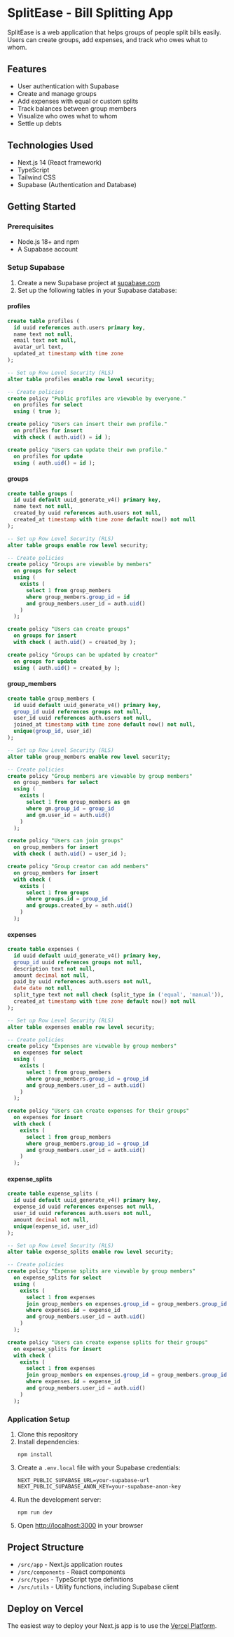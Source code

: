 # SplitEase - Bill Splitting App

SplitEase is a web application that helps groups of people split bills easily. Users can create groups, add expenses, and track who owes what to whom.

## Features

- User authentication with Supabase
- Create and manage groups
- Add expenses with equal or custom splits
- Track balances between group members
- Visualize who owes what to whom
- Settle up debts

## Technologies Used

- Next.js 14 (React framework)
- TypeScript
- Tailwind CSS
- Supabase (Authentication and Database)

## Getting Started

### Prerequisites

- Node.js 18+ and npm
- A Supabase account

### Setup Supabase

1. Create a new Supabase project at [supabase.com](https://supabase.com)
2. Set up the following tables in your Supabase database:

#### profiles

```sql
create table profiles (
  id uuid references auth.users primary key,
  name text not null,
  email text not null,
  avatar_url text,
  updated_at timestamp with time zone
);

-- Set up Row Level Security (RLS)
alter table profiles enable row level security;

-- Create policies
create policy "Public profiles are viewable by everyone."
  on profiles for select
  using ( true );

create policy "Users can insert their own profile."
  on profiles for insert
  with check ( auth.uid() = id );

create policy "Users can update their own profile."
  on profiles for update
  using ( auth.uid() = id );
```

#### groups

```sql
create table groups (
  id uuid default uuid_generate_v4() primary key,
  name text not null,
  created_by uuid references auth.users not null,
  created_at timestamp with time zone default now() not null
);

-- Set up Row Level Security (RLS)
alter table groups enable row level security;

-- Create policies
create policy "Groups are viewable by members"
  on groups for select
  using (
    exists (
      select 1 from group_members
      where group_members.group_id = id
      and group_members.user_id = auth.uid()
    )
  );

create policy "Users can create groups"
  on groups for insert
  with check ( auth.uid() = created_by );

create policy "Groups can be updated by creator"
  on groups for update
  using ( auth.uid() = created_by );
```

#### group_members

```sql
create table group_members (
  id uuid default uuid_generate_v4() primary key,
  group_id uuid references groups not null,
  user_id uuid references auth.users not null,
  joined_at timestamp with time zone default now() not null,
  unique(group_id, user_id)
);

-- Set up Row Level Security (RLS)
alter table group_members enable row level security;

-- Create policies
create policy "Group members are viewable by group members"
  on group_members for select
  using (
    exists (
      select 1 from group_members as gm
      where gm.group_id = group_id
      and gm.user_id = auth.uid()
    )
  );

create policy "Users can join groups"
  on group_members for insert
  with check ( auth.uid() = user_id );

create policy "Group creator can add members"
  on group_members for insert
  with check (
    exists (
      select 1 from groups
      where groups.id = group_id
      and groups.created_by = auth.uid()
    )
  );
```

#### expenses

```sql
create table expenses (
  id uuid default uuid_generate_v4() primary key,
  group_id uuid references groups not null,
  description text not null,
  amount decimal not null,
  paid_by uuid references auth.users not null,
  date date not null,
  split_type text not null check (split_type in ('equal', 'manual')),
  created_at timestamp with time zone default now() not null
);

-- Set up Row Level Security (RLS)
alter table expenses enable row level security;

-- Create policies
create policy "Expenses are viewable by group members"
  on expenses for select
  using (
    exists (
      select 1 from group_members
      where group_members.group_id = group_id
      and group_members.user_id = auth.uid()
    )
  );

create policy "Users can create expenses for their groups"
  on expenses for insert
  with check (
    exists (
      select 1 from group_members
      where group_members.group_id = group_id
      and group_members.user_id = auth.uid()
    )
  );
```

#### expense_splits

```sql
create table expense_splits (
  id uuid default uuid_generate_v4() primary key,
  expense_id uuid references expenses not null,
  user_id uuid references auth.users not null,
  amount decimal not null,
  unique(expense_id, user_id)
);

-- Set up Row Level Security (RLS)
alter table expense_splits enable row level security;

-- Create policies
create policy "Expense splits are viewable by group members"
  on expense_splits for select
  using (
    exists (
      select 1 from expenses
      join group_members on expenses.group_id = group_members.group_id
      where expenses.id = expense_id
      and group_members.user_id = auth.uid()
    )
  );

create policy "Users can create expense splits for their groups"
  on expense_splits for insert
  with check (
    exists (
      select 1 from expenses
      join group_members on expenses.group_id = group_members.group_id
      where expenses.id = expense_id
      and group_members.user_id = auth.uid()
    )
  );
```

### Application Setup

1. Clone this repository
2. Install dependencies:
   ```
   npm install
   ```
3. Create a `.env.local` file with your Supabase credentials:
   ```
   NEXT_PUBLIC_SUPABASE_URL=your-supabase-url
   NEXT_PUBLIC_SUPABASE_ANON_KEY=your-supabase-anon-key
   ```
4. Run the development server:
   ```
   npm run dev
   ```
5. Open [http://localhost:3000](http://localhost:3000) in your browser

## Project Structure

- `/src/app` - Next.js application routes
- `/src/components` - React components
- `/src/types` - TypeScript type definitions
- `/src/utils` - Utility functions, including Supabase client

## Deploy on Vercel

The easiest way to deploy your Next.js app is to use the [Vercel Platform](https://vercel.com).

